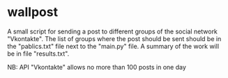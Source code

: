 # wallpost
A small script for sending a post to different groups of the social network "Vkontakte". 
The list of groups where the post should be sent should be in the "pablics.txt" file next to the "main.py" file. A summary of the work will be in file "results.txt".

NB: API "Vkontakte" allows no more than 100 posts in one day
